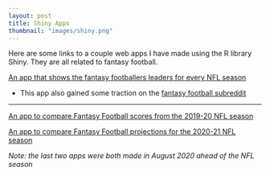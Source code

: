 ```yaml
---
layout: post
title: Shiny Apps
thumbnail: "images/shiny.png"
---
```

Here are some links to a couple web apps I have made using the R library Shiny. They are all related to fantasy football.

<a href = "https://goprani04.shinyapps.io/Historical-Fantasy/" target = "_blank"> An app that shows the fantasy footballers leaders for every NFL season </a>
 - This app also gained some traction on the [fantasy football subreddit](https://www.reddit.com/r/fantasyfootball/comments/ikmwwx/i_built_a_web_app_that_allows_you_to_see_fantasy/)

<hr>

<a href = "https://goprani04.shinyapps.io/FantasyCompare/" target = "_blank"> An app to compare Fantasy Football scores from the 2019-20 NFL season</a>

<a href = "https://goprani04.shinyapps.io/2020ProjectionCompare/" target = "_blank"> An app to compare Fantasy Football projections for the 2020-21 NFL season </a>

*Note: the last two apps were both made in August 2020 ahead of the NFL season*
